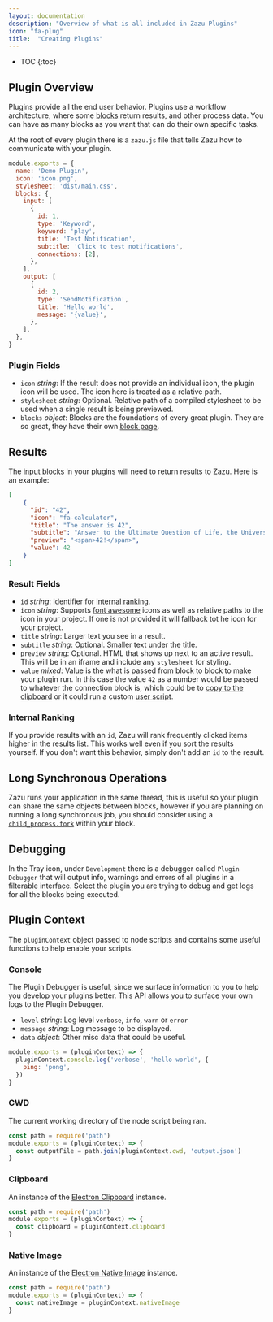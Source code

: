```yaml
---
layout: documentation
description: "Overview of what is all included in Zazu Plugins"
icon: "fa-plug"
title:  "Creating Plugins"
---
```


* TOC
{:toc}

## Plugin Overview

Plugins provide all the end user behavior. Plugins use a workflow architecture,
where some [blocks](/documentation/blocks/) return results, and other process
data. You can have as many blocks as you want that can do their own specific
tasks.

At the root of every plugin there is a `zazu.js` file that tells Zazu how to
communicate with your plugin.

~~~ javascript
module.exports = {
  name: 'Demo Plugin',
  icon: 'icon.png',
  stylesheet: 'dist/main.css',
  blocks: {
    input: [
      {
        id: 1,
        type: 'Keyword',
        keyword: 'play',
        title: 'Test Notification',
        subtitle: 'Click to test notifications',
        connections: [2],
      },
    ],
    output: [
      {
        id: 2,
        type: 'SendNotification',
        title: 'Hello world',
        message: '{value}',
      },
    ],
  },
}
~~~~

### Plugin Fields

* `icon` *string*: If the result does not provide an individual icon, the plugin
icon will be used. The icon here is treated as a relative path.
* `stylesheet` *string*: Optional. Relative path of a compiled stylesheet to be
  used when a single result is being previewed.
* `blocks` *object*:  Blocks are the foundations of every great plugin. They are
so great, they have their own [block page](/documentation/blocks/).

## Results

The [input blocks](/documentation/blocks/#input-blocks) in your plugins will
need to return results to Zazu. Here is an example:

~~~ json
[
    {
      "id": "42",
      "icon": "fa-calculator",
      "title": "The answer is 42",
      "subtitle": "Answer to the Ultimate Question of Life, the Universe, and Everything",
      "preview": "<span>42!</span>",
      "value": 42
    }
]
~~~

### Result Fields

* `id` *string*: Identifier for [internal ranking](#internal-ranking).
* `icon` *string*: Supports [font awesome](http://fontawesome.io/icons/)
icons as well as relative paths to the icon in your project. If one is not
provided it will fallback tot he icon for your project.
* `title` *string*: Larger text you see in a result.
* `subtitle` *string*: Optional. Smaller text under the title.
* `preview` *string*: Optional. HTML that shows up next to an active result.
  This will be in an iframe and include any `stylesheet` for styling.
* `value` *mixed*: Value is the what is passed from block to block to make your
plugin run. In this case the value `42` as a number would be passed to whatever
the connection block is, which could be to
[copy to the clipboard](/documentation/blocks/#copy-to-clipboard) or it could
run a custom [user script](/documentation/blocks/#user-script).

### Internal Ranking

If you provide results with an `id`, Zazu will rank frequently clicked items
higher in the results list. This works well even if you sort the results
yourself. If you don't want this behavior, simply don't add an `id` to the
result.

## Long Synchronous Operations

Zazu runs your application in the same thread, this is useful so your plugin can
share the same objects between blocks, however if you are planning on running a
long synchronous job, you should consider using a
[`child_process.fork`](https://nodejs.org/api/child_process.html#child_process_child_process_fork_modulepath_args_options)
within your block.

## Debugging

In the Tray icon, under `Development` there is a debugger called `Plugin
Debugger` that will output info, warnings and errors of all plugins in a
filterable interface. Select the plugin you are trying to debug and get logs
for all the blocks being executed.

## Plugin Context

The `pluginContext` object passed to node scripts and contains some useful
functions to help enable your scripts.

### Console

The Plugin Debugger is useful, since we surface information to you to help you
develop your plugins better. This API allows you to surface your own logs to the
Plugin Debugger.

* `level` *string*: Log level `verbose`, `info`, `warn` or `error`
* `message` *string*: Log message to be displayed.
* `data` *object*: Other misc data that could be useful.

~~~ javascript
module.exports = (pluginContext) => {
  pluginContext.console.log('verbose', 'hello world', {
    ping: 'pong',
  })
}
~~~

### CWD

The current working directory of the node script being ran.

~~~ javascript
const path = require('path')
module.exports = (pluginContext) => {
  const outputFile = path.join(pluginContext.cwd, 'output.json')
}
~~~

### Clipboard

An instance of the [Electron
Clipboard](https://github.com/electron/electron/blob/master/docs/api/clipboard.md)
instance.

~~~ javascript
const path = require('path')
module.exports = (pluginContext) => {
  const clipboard = pluginContext.clipboard
}
~~~

### Native Image

An instance of the [Electron
Native Image](https://github.com/electron/electron/blob/master/docs/api/native-image.md)
instance.

~~~ javascript
const path = require('path')
module.exports = (pluginContext) => {
  const nativeImage = pluginContext.nativeImage
}
~~~

